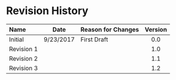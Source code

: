 # Revision History

| Name          | Date      | Reason for Changes        | Version |
|:--------------|:---------:|:--------------------------|:-------:|
| Initial       | 9/23/2017 | First Draft               |   0.0   |
| Revision 1    |           |                           |   1.0   |
| Revision 2    |           |                           |   1.1   |
| Revision 3    |           |                           |   1.2   |
